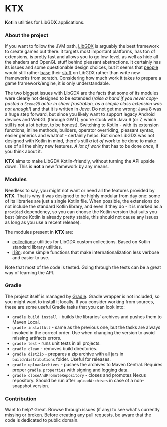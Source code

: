 # KTX
**K**o**t**lin utilities for LibGD**X** applications.

### About the project

If you want to follow the JVM path, [LibGDX](http://libgdx.badlogicgames.com/) is arguably the best framework to create
games out there: it targets most important platforms, has ton of extensions, is pretty fast and allows you to go low-level,
as well as hide all the shaders and OpenGL stuff behind pleasant abstractions. It certainly has its issues and some
questionable design choices, but it seems that [people](https://github.com/SquidPony/SquidLib) would still rather
[base](https://github.com/oakes/play-clj) their [stuff](https://mini2dx.org/) on LibGDX rather than write new frameworks
from scratch. Considering how much work it takes to prepare a game framework/engine, it is only understandable.

The two biggest issues with LibGDX are the facts that some of its modules were clearly not designed to be extended
(*raise a hand if you never copy-pasted a `Scene2D` actor in sheer frustration, as a simple class extension was not enough!*)
and that it is written in *Java*. Do not get me wrong: Java 8 was a huge step forward, but since you likely want to support
legacy Android devices and WebGL (through GWT), you're stuck with Java 6 (or 7, which still is not a lot better, to be
honest). Switching to Kotlin - with its extension functions, inline methods, builders, operator overriding, pleasant syntax,
easier generics and whatnot - certainly helps. But since LibGDX was not designed with Kotlin in mind, there's still
*a lot of work* to be done to make use of all the shiny new features. *A lot of work* that has to be done *once*, if you
think about it.

**KTX** aims to make LibGDX Kotlin-friendly, without turning the API upside down. This is **not** a new framework by any
means.

### Modules

Needless to say, you might not want or need all the features provided by **KTX**. That is why it was designed to be highly
modular from day one: some of its libraries are just a single Kotlin file. When possible, the extensions do not include
the standard Kotlin library, and even if they do - it is marked as a `provided` dependency, so you can choose the Kotlin
version that suits you best (since Kotlin is already pretty stable, this should not cause any issues as long as you use
a recent release).

The modules present in **KTX** are:

- [collections](collections): utilities for LibGDX custom collections. Based on Kotlin standard library utilities.
- [i18n](i18n): some simple functions that make internationalization less verbose and easier to use.

Note that most of the code is tested. Going through the tests can be a great way of learning the API.

### Gradle

The project itself is managed by [Gradle](http://gradle.org/). Gradle wrapper is not included, so you might want to
install it locally. If you consider working from sources, these are some useful Gradle tasks that you can look into:

- `gradle build install` - builds the libraries' archives and pushes them to Maven Local.
- `gradle installAll` - same as the previous one, but the tasks are always invoked in the correct order. Use when
changing the version to avoid missing artifacts errors.
- `gradle test` - runs unit tests in all projects.
- `gradle clean` - removes build directories.
- `gradle distZip` - prepares a zip archive with all jars in `build/distributions` folder. Useful for releases.
- `gradle uploadArchives` - pushes the archives to Maven Central. Requires proper `gradle.properties` with signing and
logging data.
- `gradle closeAndPromoteRepository` - closes and promotes Nexus repository. Should be run after `uploadArchives` in
case of a non-snapshot version.

### Contribution

Want to help? Great. Browse through issues (if any) to see what's currently missing or broken. Before creating any pull
requests, be aware that the code is dedicated to public domain.
